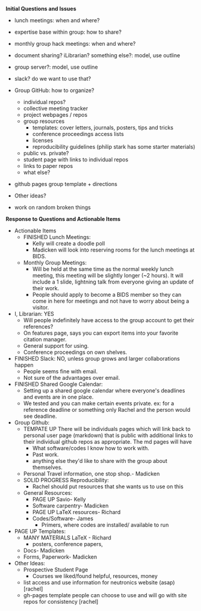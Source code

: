 **Initial Questions and Issues**
- lunch meetings: when and where?
- expertise base within group: how to share?
- monthly group hack meetings: when and where?
- document sharing? iLibrarian? something else?: model, use outline
- group server?: model, use outline
- slack? do we want to use that?
- Group GitHub: how to organize?
   - individual repos?
   - collective meeting tracker 
   - project webpages / repos
   - group resources
      - templates: cover letters, journals, posters, tips and tricks
      - conference proceedings access lists
      - licenses
      - reproducibility guidelines (philip stark has some starter materials)
   - public vs. private? 
   - student page with links to individual repos
   - links to paper repos
   - what else?
- github pages group template + directions
- Other ideas?

- work on random broken things 

**Response to Questions and Actionable Items**
- Actionable Items
   - FINISHED Lunch Meetings: 
      - Kelly will create a doodle poll
      - Madicken will look into reserving rooms for the lunch meetings at BIDS.
   - Monthly Group Meetings:
      - Will be held at the same time as the normal weekly lunch meeting, this meeting will be slightly longer (~2 hours). It will include a 1 slide, lightning talk from everyone giving an update of their work.
      - People should apply to become a BIDS member so they can come in here for meetings and not have to worry about being a visitor.
- I, Librarian: YES
   - Will people indefinitely have access to the group account to get their references?
   - On features page, says you can export items into your favorite citation manager.
   - General support for using.
   - Conference proceedings on own shelves.
- FINISHED Slack: NO, unless group grows and larger collaborations happen
   - People seems fine with email.
   - Not sure of the advantages over email.
- FINISHED Shared Google Calendar:
  - Setting up a shared google calendar where everyone's deadlines and events are in one place.
  - We tested and you can make certain events private. ex: for a reference deadline or something only Rachel and the person would see deadline.
- Group Github:
  - TEMPATE UP There will be individuals pages which will link back to personal user page
    (markdown) that is public with additional links to their individual github
repos as appropriate. The md pages will have
     - What software/codes I know how to work with.
     - Past work.
     - anything else they'd like to share with the group about themselves.
  - Personal Travel information, one stop shop.- Madicken
  - SOLID PROGRESS Reproducibility:
     - Rachel should put resources that she wants us to use on this
  - General Resources:
     - PAGE UP Savio- Kelly
     - Software carpentry- Madicken
     - PAGE UP LaTeX resources- Richard
     - Codes/Software- James
       - Primers, where codes are installed/ available to run
 - PAGE UP Templates:
     - MANY MATERIALS LaTeX - Richard
       - posters, conference papers, 
     - Docs- Madicken
     - Forms, Paperwork- Madicken
- Other Ideas:
  - Prospective Student Page
     - Courses we liked/found helpful, resources, money 
  - list access and use information for neutronics website (asap) [rachel]
  - gh-pages template people can choose to use and will go with site repos for
    consistency [rachel]
